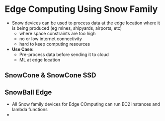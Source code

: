 
# Edge Computing Using Snow Family

- Snow devices can be used to process data at the edge location where it is being produced (eg mines, shipyards, airports, etc)
	- where space constraints are too high
	- no or low internet connectivity
	- hard to keep computing resources
- **Use Case:**
	- Pre-process data before sending it to cloud
	- ML at edge location


## SnowCone & SnowCone SSD

## SnowBall Edge



- All Snow family devices for Edge COmputing can run EC2 instances and lambda functions
- 
